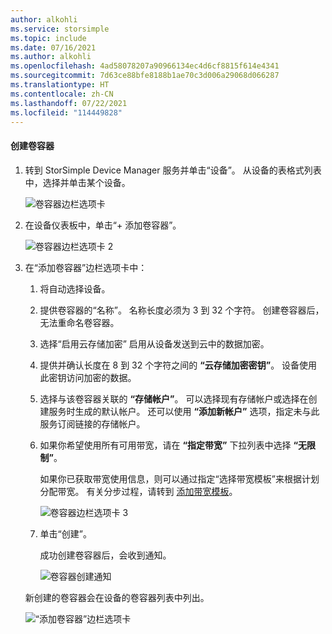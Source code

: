 ```yaml
---
author: alkohli
ms.service: storsimple
ms.topic: include
ms.date: 07/16/2021
ms.author: alkohli
ms.openlocfilehash: 4ad58078207a90966134ec4d6cf8815f614e4341
ms.sourcegitcommit: 7d63ce88bfe8188b1ae70c3d006a29068d066287
ms.translationtype: HT
ms.contentlocale: zh-CN
ms.lasthandoff: 07/22/2021
ms.locfileid: "114449828"
---
```

#### <a name="to-create-a-volume-container"></a>创建卷容器

1. 转到 StorSimple Device Manager 服务并单击“设备”。 从设备的表格式列表中，选择并单击某个设备。 

    ![卷容器边栏选项卡](./media/storsimple-8000-create-volume-container/create-volume-container-01.png)

2. 在设备仪表板中，单击“+ 添加卷容器”。

    ![卷容器边栏选项卡 2](./media/storsimple-8000-create-volume-container/create-volume-container-02.png)

3. 在“添加卷容器”边栏选项卡中：
   
   1. 将自动选择设备。
   2. 提供卷容器的“名称”。 名称长度必须为 3 到 32 个字符。 创建卷容器后，无法重命名卷容器。
   3. 选择“启用云存储加密”  启用从设备发送到云中的数据加密。
   4. 提供并确认长度在 8 到 32 个字符之间的 **“云存储加密密钥”**。 设备使用此密钥访问加密的数据。
   5. 选择与该卷容器关联的 **“存储帐户”**。 可以选择现有存储帐户或选择在创建服务时生成的默认帐户。 还可以使用 **“添加新帐户”** 选项，指定未与此服务订阅链接的存储帐户。
   6. 如果你希望使用所有可用带宽，请在 **“指定带宽”** 下拉列表中选择 **“无限制”**。
   
      如果你已获取带宽使用信息，则可以通过指定“选择带宽模板”来根据计划分配带宽。 有关分步过程，请转到 [添加带宽模板](../articles/storsimple/storsimple-8000-manage-bandwidth-templates.md#add-a-bandwidth-template)。

      ![卷容器边栏选项卡 3](./media/storsimple-8000-create-volume-container/create-volume-container-06-b.png)<!--New graphic. Source: add-volume-container-bw-setting.-->

   7. 单击“创建”。

        <!--![Volume container blade 4](./media/storsimple-8000-create-volume-container/create-volume-container-06.png)-->
   
       成功创建卷容器后，会收到通知。

       ![卷容器创建通知](./media/storsimple-8000-create-volume-container/create-volume-container-08.png)

   新创建的卷容器会在设备的卷容器列表中列出。

   ![“添加卷容器”边栏选项卡](./media/storsimple-8000-create-volume-container/create-volume-container-09.png)
